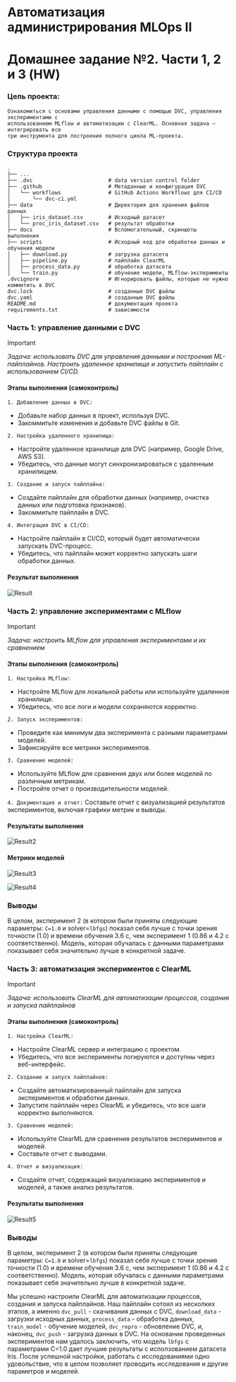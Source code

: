 # Автоматизация администрирования MLOps II
# Домашнее задание №2. Части 1, 2 и 3 (HW)

### Цель проекта:
```
Ознакомиться с основами управления данными с помощью DVC, управления экспериментами с 
использованием MLflow и автоматизации с ClearML. Основная задача — интегрировать все 
три инструмента для построения полного цикла ML-проекта.
```

### Структура проекта

```
.
├── ...
├── .dvc                        # data version control folder 
├── .github                     # Метаданные и конфигурация DVC 
│   └── workflows               # GitHub Actions Workflows для CI/CD
│       └── dvc-ci.yml      
├── data                        # Директория для хранения файлов данных
│   ├── iris_dataset.csv        # Исходный датасет
│   └── proc_iris_dataset.csv   # результат обработки
├── docs                        # Вспомогательный, скриншоты выполнения
├── scripts                     # Исходный код для обработки данных и обучения модели
│   ├── download.py             # загрузка датасета
│   ├── pipeline.py             # пайплайн ClearML
│   ├── process_data.py         # обработка датасета
│   └── train.py                # обучение модели, MLflow-эксперименты
.dvcignore                      # Игнорировать файлы, которые не нужно коммитить в DVC
dvc.lock                        # созданные DVC файлы
dvc.yaml                        # созданные DVC файлы
README.md                       # документация проекта
requirements.txt                # зависимости
```

### Часть 1: управление данными с DVC

> [!IMPORTANT] 
> *Задача: использовать DVC для управления данными и построения ML-пайплайнов. 
> Настроить удаленное хранилище и запустить пайплайн с использованием CI/CD.*
 

#### Этапы выполнения (самоконтроль)
`1. Добавление данных в DVC:`
- Добавьте набор данных в проект, используя DVC.
- Закоммитьте изменения и добавьте DVC файлы в Git.

`2. Настройка удаленного хранилища:`
- Настройте удаленное хранилище для DVC (например, Google Drive, AWS S3).
- Убедитесь, что данные могут синхронизироваться с удаленным хранилищем.

`3. Создание и запуск пайплайна:`
- Создайте пайплайн для обработки данных (например, очистка данных или подготовка признаков).
- Закоммитьте пайплайн в DVC.

`4. Интеграция DVC в CI/CD:`
- Настройте пайплайн в CI/CD, который будет автоматически запускать DVC-процесс.
- Убедитесь, что пайплайн может корректно запускать шаги обработки данных.

#### Результат выполнения
![Result](./docs/Screenshot_1.png)

### Часть 2: управление экспериментами с MLflow

> [!IMPORTANT] 
> *Задача: настроить MLflow для управления экспериментами и их сравнением*

#### Этапы выполнения (самоконтроль)

`1. Настройка MLflow:`
- Настройте MLflow для локальной работы или используйте удаленное хранилище.
- Убедитесь, что все логи и модели сохраняются корректно.

`2. Запуск экспериментов:`

- Проведите как минимум два эксперимента с разными параметрами моделей.
- Зафиксируйте все метрики экспериментов.

`3. Сравнение моделей:`
- Используйте MLflow для сравнения двух или более моделей по различным метрикам.
- Постройте отчет о производительности моделей.

`4. Документация и отчет:`
Составьте отчет с визуализацией результатов экспериментов, включая графики метрик и выводы.

#### Результаты выполнения
![Result2](./docs/Screenshot_2.png)

#### Метрики моделей
![Result3](./docs/Screenshot_3.png)

![Result4](./docs/Screenshot_4.png)


### Выводы
В целом, эксперимент 2 (в котором были приняты следующие параметры: `C=1.0` и solver=`lbfgs`) показал себя лучше с точки зрения точности (1.0) и времени обучения 3.6 с, чем эксперимент 1 (0.86 и 4.2 с соответственно). Модель, которая обучалась с данными параметрами показывает себя значительно лучше в конкретной задаче.

### Часть 3: автоматизация экспериментов с ClearML

> [!IMPORTANT] 
> *Задача: использовать ClearML для автоматизации процессов, создания и запуска пайплайнов*

#### Этапы выполнения (самоконтроль)

`1. Настройка ClearML:`
- Настройте ClearML сервер и интеграцию с проектом.
- Убедитесь, что все эксперименты логируются и доступны через веб-интерфейс.

`2. Создание и запуск пайплайнов:`
- Создайте автоматизированный пайплайн для запуска экспериментов и обработки данных.
- Запустите пайплайн через ClearML и убедитесь, что все шаги корректно выполняются.

`3. Сравнение моделей:`
- Используйте ClearML для сравнения результатов экспериментов и моделей.
- Составьте отчет с выводами.

`4. Отчет и визуализация:`
- Создайте отчет, содержащий визуализацию экспериментов и моделей, а также анализ результатов.

#### Результаты выполнения
![Result5](./docs/Screenshot_5.png)

### Выводы
В целом, эксперимент 2 (в котором были приняты следующие параметры: `C=1.0` и solver=`lbfgs`) показал себя лучше с точки зрения точности (1.0) и времени обучения 3.6 с, чем эксперимент 1 (0.86 и 4.2 с соответственно). Модель, которая обучалась с данными параметрами показывает себя значительно лучше в конкретной задаче.

Мы успешно настроили ClearML для автоматизации процессов, создания и запуска пайплайнов. Наш пайплайн сотоял из несколких этапов, а именно `dvc_pull` - скачивания данных с DVC, `download_data` - загрузки исходных данных, `process_data` - обработка данных, `train_model` - обучение моделей, `dvc_repro` - обновление DVC, и, наконец, `dvc_push` - загрузка данных в DVC. На основании проведенных экспериментов нам удалось заключить, что модель `lbfgs` с параметрами C=1.0 дает лучшие результаты с исползованием датасета Iris. После успешной настройки, работать с исследованиями одно удовольствие, что в целом позволяет проводить исследования и другие параметров и моделей.
